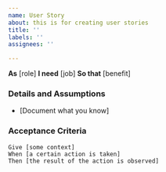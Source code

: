 ```yaml
---
name: User Story
about: this is for creating user stories
title: ''
labels: ''
assignees: ''

---
```


**As** [role]
**I need** [job]
**So that** [benefit]

### Details and Assumptions
* [Document what you know]

### Acceptance Criteria

```gherkin
Give [some context]
When [a certain action is taken]
Then [the result of the action is observed]
```
